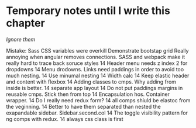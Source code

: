 # Temporary notes until I write this chapter
*Ignore them*

Mistake: Sass CSS variables were overkill
Demonstrate bootstap grid
Really annoying when angular removes connections. SASS and webpack make it really hard to trace back soruce styles
14 Header menu needs z index 2 for dropdowns
14 Menu drodowns. Links need paddings in order  to avoid too much nesting.
14 Use minumal nesting
14 Width calc
14 Keep elastic header and content with flexbox
14 Adding classes to cmps. Why adding from inside is better.
14 separate app layout
14 Do not put paddings margins in reusable cmps. Stick then from top
14 Encapsulation hos. Container wrapper. 
14 Do I really need redux form?
14 all comps shiuld be elastoc from the veginning. 
14 Better to have them separated than nested the exapandable sidebar. Sidebar.second.col
14 The toggle visibility pattern for ng comps with redux.
14 always css class is first